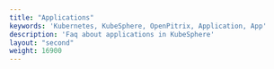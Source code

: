 ```yaml
---
title: "Applications"
keywords: 'Kubernetes, KubeSphere, OpenPitrix, Application, App'
description: 'Faq about applications in KubeSphere'
layout: "second"
weight: 16900
---
```

